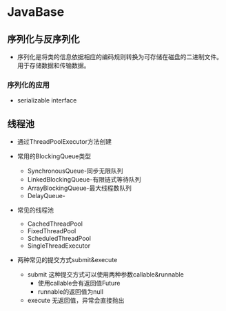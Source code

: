# JavaBase

## 序列化与反序列化

- 序列化是将类的信息依据相应的编码规则转换为可存储在磁盘的二进制文件。用于存储数据和传输数据。

### 序列化的应用 

- serializable interface

## 线程池

- 通过ThreadPoolExecutor方法创建
- 常用的BlockingQueue类型
  - SynchronousQueue-同步无限队列
  - LinkedBlockingQueue-有限链式等待队列
  - ArrayBlockingQueue-最大线程数队列
  - DelayQueue-
  
- 常见的线程池
  - CachedThreadPool
  - FixedThreadPool
  - ScheduledThreadPool
  - SingleThreadExecutor
  
- 两种常见的提交方式submit&execute
  - submit 这种提交方式可以使用两种参数callable&runnable
    - 使用callable会有返回值Future
    - runnable的返回值为null
  - execute 无返回值，异常会直接抛出